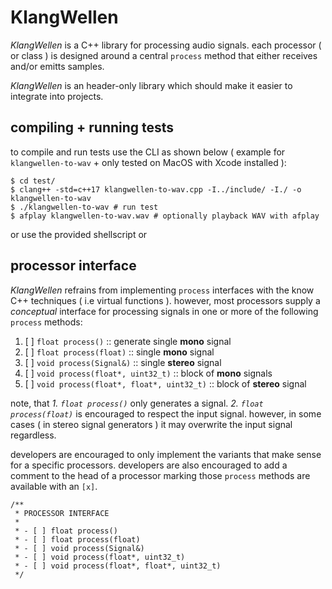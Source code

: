 # KlangWellen

*KlangWellen* is a C++ library for processing audio signals. each processor ( or class ) is designed around a central `process` method that either receives and/or emitts samples.

*KlangWellen* is an header-only library which should make it easier to integrate into projects.

## compiling + running tests

to compile and run tests use the CLI as shown below ( example for `klangwellen-to-wav` + only tested on MacOS with Xcode installed ):

```
$ cd test/
$ clang++ -std=c++17 klangwellen-to-wav.cpp -I../include/ -I./ -o klangwellen-to-wav
$ ./klangwellen-to-wav # run test
$ afplay klangwellen-to-wav.wav # optionally playback WAV with afplay
```

or use the provided shellscript or

## processor interface

*KlangWellen* refrains from implementing `process` interfaces with the know C++ techniques ( i.e virtual functions ). however, most processors supply a *conceptual* interface for processing signals in one or more of the following `process` methods:

1. [ ] `float process()` :: generate single **mono** signal
2. [ ] `float process(float)‌` :: single **mono** signal
3. [ ] `void process(Signal&)` :: single **stereo** signal
4. [ ] `void process(float*, uint32_t)` :: block of **mono** signals
5. [ ] `void process(float*, float*, uint32_t)` :: block of **stereo** signal

note, that *1. `float process()`* only generates a signal. *‌2. `float process(float)‌`* is encouraged to respect the input signal. however, in some cases ( in stereo signal generators ) it may overwrite the input signal regardless.

developers are encouraged to only implement the variants that make sense for a specific processors. developers are also encouraged to add a comment to the head of a processor marking those `process` methods are available with an `[x]`.

```
/**
 * PROCESSOR INTERFACE
 *
 * - [ ] float process()
 * - [ ] float process(float)‌
 * - [ ] void process(Signal&)
 * - [ ] void process(float*, uint32_t)
 * - [ ] void process(float*, float*, uint32_t)
 */
```